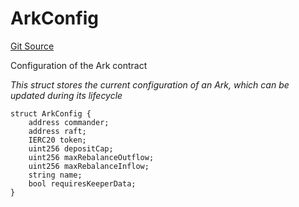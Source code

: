 # ArkConfig
[Git Source](https://github.com/OasisDEX/summer-earn-protocol/blob/02b633fc64591288020c32f3fcb6421ab62209d5/src/types/ArkTypes.sol)

Configuration of the Ark contract

*This struct stores the current configuration of an Ark, which can be updated during its lifecycle*


```solidity
struct ArkConfig {
    address commander;
    address raft;
    IERC20 token;
    uint256 depositCap;
    uint256 maxRebalanceOutflow;
    uint256 maxRebalanceInflow;
    string name;
    bool requiresKeeperData;
}
```

